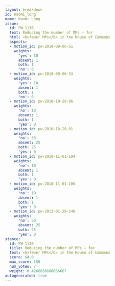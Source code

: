 ```yaml
---
layout: breakdown
id: naomi_long
name: Naomi Long
issue:
  id: PW-1136
  text: Reducing the number of MPs — for
  html: <b>fewer MPs</b> in the House of Commons
  aspects:
  - motion_id: pw-2010-09-06-51
    weights:
      'yes': 10
      absent: 1
      both: 1
      'no': 0
  - motion_id: pw-2010-09-06-53
    weights:
      'yes': 10
      absent: 1
      both: 1
      'no': 0
  - motion_id: pw-2010-10-20-86
    weights:
      'no': 10
      absent: 1
      both: 1
      'yes': 0
  - motion_id: pw-2010-10-20-91
    weights:
      'no': 50
      absent: 25
      both: 25
      'yes': 0
  - motion_id: pw-2010-11-01-104
    weights:
      'no': 10
      absent: 1
      both: 1
      'yes': 0
  - motion_id: pw-2010-11-01-105
    weights:
      'no': 10
      absent: 1
      both: 1
      'yes': 0
  - motion_id: pw-2013-01-29-146
    weights:
      'no': 50
      absent: 25
      both: 25
      'yes': 0
stance:
  id: PW-1136
  title: Reducing the number of MPs — for
  text: <b>fewer MPs</b> in the House of Commons
  score: 64.0
  max_score: 150
  num_votes: 7
  weight: 0.4266666666666667
autogenerated: true
---
```

